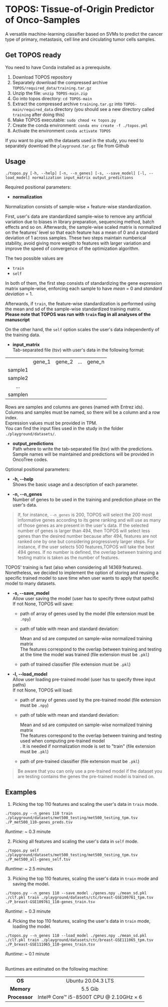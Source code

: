 TOPOS: Tissue-of-Origin Predictor of Onco-Samples
=================================================

A versatile machine-learning classifier based on SVMs to predict the cancer type of primary, metastasis, cell line and circulating tumor cells samples.


Get TOPOS ready
---------------

You need to have Conda installed as a prerequisite.

1. Download TOPOS repository
2. Separately download the compressed archive `TOPOS/required_data/training.tar.gz`
3. Unzip the file: `unzip TOPOS-main.zip`
4. Go into topos directory: `cd TOPOS-main`
5. Extract the compressed archive `training.tar.gz` into `TOPOS-main/required_data` directory 
(you should see a new directory called `training` after doing this)
6. Make TOPOS executable: `sudo chmod +x topos.py`
7. Create the conda environment: `conda env create -f ./topos.yml`
8. Activate the environment `conda activate TOPOS`

If you want to play with the datasets used in the study,
you need to separately download the `playground.tar.gz` file from Github


Usage
-----

```
./topos.py [-h, --help] [-n, --n_genes] [-s, --save_model] [-l, --load_model] normalization input_matrix output_predictions
```

Required positional parameters:

* **normalization**

Normalization consists of sample-wise + feature-wise standardization.

First, user's data are standardized sample-wise to remove any artificial variation
due to biases in library preparation, sequencing method, batch effects and so on.
Afterwards, the sample-wise scaled matrix is normalized on the features' level
so that each feature has a mean of 0 and a standard deviation of 1 across samples.
These two steps maintain numberical stability, avoid giving more weigth to features with larger variation
and improve the speed of convergence of the optimization algorithm. 

The two possible values are
 - `train` 
 - `self`

In both of them, the first step consists of standardizing the gene expression matrix sample-wise,
enforcing each sample to have _mean_ = 0 and _standard deviation_ = 1.

Afterwards, if `train`, the feature-wise standardization is performed using
the mean and sd of the sample-wise standardized training matrix.<br>
**Please note that TOPOS was run with `train` flag in all analyses of the manuscript**
 
On the other hand, the `self` option scales the user's data independently of the training data.

* **input\_matrix**<br>
Tab-separated file (tsv) with user's data in the following format:

| | | | | |
| :----:  | :----: | :----: | :----: | :----: |
|         | gene_1 | gene_2 | ...    | gene_n | 
| sample1 |
| sample2 |
| ...     | 
| samplen |

Rows are samples and columns are genes (named with Entrez ids).<br>
Columns and samples must be named, so there will be a column and a row index.<br>
Expression values must be provided in TPM.<br>
You can find the input files used in the study in the folder `./playground/datasets/`.
 
* **output\_predictions**<br>
Path where to write the tab-separated file (tsv) with the predictions.<br>
Sample names will be maintained and predictions will be provided in OncoTree codes.<br>

Optional positional parameters:
 
* **-h, --help**<br>
Shows the basic usage and a description of each parameter.

* **-n, --n_genes**<br>
Number of genes to be used in the training and prediction phase on the user's data.

> If, for instance, ```--n_genes``` is 200, TOPOS will select the 200 most informative genes
according to its gene ranking and will use as many of those genes as are present in the user's data.
If the selected number of genes is larger than 494, then TOPOS will select less genes than the desired number
because after 494, features are not ranked one by one but considering progressively larger steps.
For instance, if the user selects 500 features,TOPOS will take the best 494 genes.
If no number is defined, the overlap between training and testing matrix is taken as the number of features.

TOPOS' training is fast (also when considering all 14369 features).<br>
Nonetheless, we decided to implement the option of storing and reusing a specific trained model
to save time when user wants to apply that specific model to many datasets.

* **-s, --save_model**<br>
Allow user saving the model (user has to specify three output paths)<br>
If not None, TOPOS will save:

   * path of array of genes used by the model (file extension must be `.npy`)
   * path of table with mean and standard deviation:
   
     Mean and sd are computed on sample-wise normalized training matrix<br>
     The features correspond to the overlap between training and testing<br>
     at the time the model was trained (file extension must be `.pkl`) 
   * path of trained classifier (file extension must be `.pkl`) 

* **-l, --load_model**<br>
Allow user loading pre-trained model (user has to specify three input paths)<br>
If not None, TOPOS will load:
                          
   * path of array of genes used by the pre-trained model (file extension must be `.npy`)
   * path of table with mean and standard deviation:
   
     Mean and sd are computed on sample-wise normalized training matrix<br>
     The features correspond to the overlap between training and testing used when computing pre-trained model<br>.
     It is needed if normalization mode is set to "train" (file extension must be `.pkl`) 
   * path of pre-trained classifier (file extension must be `.pkl`)

> Be aware that you can only use a pre-trained model if the dataset you are testing
contains the genes the pre-trained model is trained on.


Examples
--------

1. Picking the top 110 features and scaling the user's data in `train` mode.

```
./topos.py --n_genes 110 train ./playground/datasets/met500_testing/met500_testing_tpm.tsv ./P_met500_110-genes_preds.tsv
```

*Runtime*: ~ 0.3 minute


2. Picking all features and scaling the user's data in `self` mode.

```
./topos.py self ./playground/datasets/met500_testing/met500_testing_tpm.tsv ./P_met500_all-genes_self.tsv
```

*Runtime*: ~ 2.5 minutes


3. Picking the top 110 features, scaling the user's data in `train` mode and saving the model.

```
./topos.py --n_genes 110 --save_model ./genes.npy ./mean_sd.pkl ./clf.pkl train ./playground/datasets/ctc/breast-GSE109761_tpm.tsv ./P_breast-GSE109761_110-genes_train.tsv
```
*Runtime*: ~ 0.3 minute


4. Picking the top 110 features, scaling the user's data in `train` mode, loading the model.

```
./topos.py --n_genes 110 --load_model ./genes.npy ./mean_sd.pkl ./clf.pkl train ./playground/datasets/ctc/breast-GSE111065_tpm.tsv ./P_breast-GSE111065_110-genes_train.tsv
```

*Runtime*: ~ 0.1 minute<br><br>

Runtimes are estimated on the following machine:

| | |
| :----: | :----: |
| **OS**     | Ubuntu 20.04.3 LTS |
| **Memory** | 5.5 Gib     |
| **Processor** | Intel® Core™ i5-8500T CPU @ 2.10GHz × 6 |

